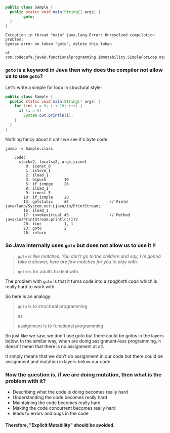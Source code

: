 ```java
public class Sample {
  public static void main(String[] args) {
        goto;
  }
}
```

```
Exception in thread "main" java.lang.Error: Unresolved compilation problem:
Syntax error on token "goto", delete this token

at com.codecafe.java8.functionalprogramming.immutability.SimpleForLoop.main(SimpleForLoop.java:7)
```

### `goto` is a keyword in Java then why does the compiler not allow us to use `goto`?

Let's write a simple for loop in structural style:

```java
public class Sample {
  public static void main(String[] args) {
    for (int i = 0; i < 10; i++) {
      if (i > 5)
        System.out.println(i);
    }
  }
}
```

Nothing fancy about it until we see it's byte code:

```shell
javap -v Sample.class
```

```shell
    Code:
      stack=2, locals=2, args_size=1
         0: iconst_0
         1: istore_1
         2: iload_1
         3: bipush        10
         5: if_icmpge     26
         8: iload_1
         9: iconst_5
        10: if_icmple     20
        13: getstatic     #2                  // Field java/lang/System.out:Ljava/io/PrintStream;
        16: iload_1
        17: invokevirtual #3                  // Method java/io/PrintStream.println:(I)V
        20: iinc          1, 1
        23: goto          2
        26: return
```

### So Java internally uses `goto` but does not allow us to use it !!

> _`goto` is like matches. You don't go to the children and say, I'm gonna take a shower, here are few matches for you to play with._
>
> `goto` is for adults to deal with.

The problem with `goto` is that it turns code into a _spaghetti code_ which is really hard to work with.

So here is an analogy:

> `goto` is to structural programming
>
> as
>
> assignment is to functional programming

So just like we saw, we don't use goto but there could be gotos in the layers below. In the similar way, when are doing assignment-less programming, it doesn't mean that there is no assignment at all.

It simply means that we don't do assignment in our code but there could be assignment and mutation in layers below our code.

### Now the question is, if we are doing mutation, then what is the problem with it?

- Describing what the code is doing becomes really hard
- Understanding the code becomes really hard
- Maintaining the code becomes really hard
- Making the code concurrent becomes really hard
- leads to errors and bugs in the code

#### Therefore, **"Explicit Mutability"** should be avoided.
